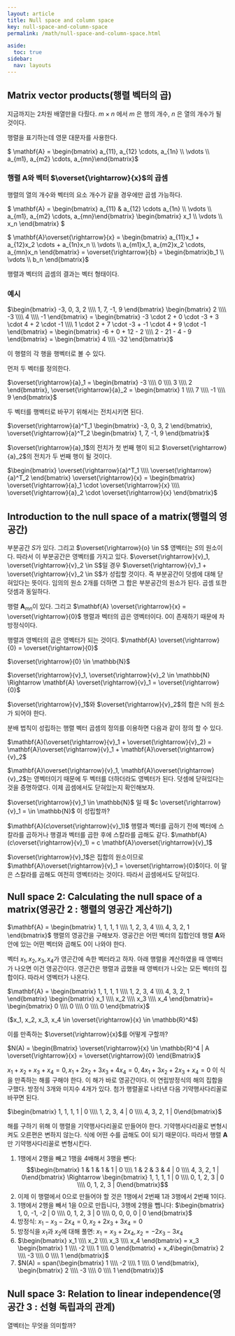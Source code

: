 ```yaml
---
layout: article
title: Null space and column space
key: null-space-and-column-space
permalink: /math/null-space-and-column-space.html

aside:
  toc: true
sidebar:
  nav: layouts
---
```



## Matrix vector products(행렬 벡터의 곱)

지금까지는 2차원 배열만을 다뤘다. $m \times n$ 에서 $m$ 은 행의 개수, $n$ 은 열의 개수가 될 것이다.

행렬을 표기하는데 영문 대문자를 사용한다.



$ \mathbf{A} = \begin{bmatrix} a_{11}, a_{12} \cdots, a_{1n} \\\\ \vdots \\\\ a_{m1}, a_{m2} \cdots, a_{mn}\end{bmatrix}$





### 행렬 $\mathbf{A}$와 벡터 $\overset{\rightarrow}{x}$의 곱셈

행렬의 열의 개수와 벡터의 요소 개수가 같을 경우에만 곱셈 가능하다.

$ \mathbf{A} = \begin{bmatrix} a_{11} & a_{12} \cdots  a_{1n} \\\\ \vdots \\\\ a_{m1}, a_{m2} \cdots, a_{mn}\end{bmatrix} \begin{bmatrix} x_1 \\\\ \vdots \\\\ x_n \end{bmatrix} $



$ \mathbf{A}\overset{\rightarrow}{x} = \begin{bmatrix} a_{11}x_1 + a_{12}x_2 \cdots + a_{1n}x_n \\\\ \vdots \\\\ a_{m1}x_1, a_{m2}x_2 \cdots, a_{mn}x_n \end{bmatrix} = \overset{\rightarrow}{b} = \begin{bmatrix}b_1 \\\\ \vdots \\\\ b_n \end{bmatrix}$



행렬과 벡터의 곱셈의 결과는 벡터 형태이다.



### 예시

$\begin{bmatrix} -3, 0, 3, 2 \\\\ 1, 7, -1, 9 \end{bmatrix} \begin{bmatrix} 2 \\\\ -3 \\\\ 4 \\\\ -1 \end{bmatrix} = \begin{bmatrix} -3 \cdot 2 + 0 \cdot -3 + 3 \cdot 4 + 2 \cdot -1 \\\\ 1 \cdot 2 + 7 \cdot -3 + -1 \cdot 4 + 9 \cdot -1 \end{bmatrix} = \begin{bmatrix} -6 + 0 + 12 - 2 \\\\ 2 - 21 - 4 - 9 \end{bmatrix} = \begin{bmatrix} 4 \\\\ -32 \end{bmatrix}$



이 행렬의 각 행을 행벡터로 볼 수 있다.

먼저 두 벡터를 정의한다.



$\overset{\rightarrow}{a}_1 = \begin{bmatrix} -3 \\\\ 0 \\\\ 3 \\\\ 2 \end{bmatrix}, \overset{\rightarrow}{a}_2 = \begin{bmatrix} 1 \\\\ 7 \\\\ -1 \\\\ 9 \end{bmatrix}$

두 벡터를 행벡터로 바꾸기 위해서는 전치시키면 된다.

$\overset{\rightarrow}{a}^T_1 \begin{bmatrix} -3, 0, 3, 2 \end{bmatrix}, \overset{\rightarrow}{a}^T_2 \begin{bmatrix} 1, 7, -1, 9 \end{bmatrix}$

$\overset{\rightarrow}{a}_1$의 전치가 첫 번째 행이 되고 $\overset{\rightarrow}{a}_2$의 전치가 두 번째 행이 될 것이다.

$\begin{bmatrix} \overset{\rightarrow}{a}^T_1 \\\\ \overset{\rightarrow}{a}^T_2 \end{bmatrix} \overset{\rightarrow}{x} = \begin{bmatrix} \overset{\rightarrow}{a}_1 \cdot \overset{\rightarrow}{x} \\\\ \overset{\rightarrow}{a}_2 \cdot \overset{\rightarrow}{x} \end{bmatrix}$



## Introduction to the null space of a matrix(행렬의 영공간)

부분공간 $S$가 있다. 그리고 $\overset{\rightarrow}{o} \in S$ 영벡터는 $S$의 원소이다. 따라서 이 부분공간은 영벡터를 가지고 있다. $\overset{\rightarrow}{v}_1, \overset{\rightarrow}{v}_2 \in S$일 경우 $\overset{\rightarrow}{v}_1 + \overset{\rightarrow}{v}_2 \in S$가 성립할 것이다. 즉 부분공간이 덧셈에 대해 닫혀있다는 뜻이다. 임의의 원소 2개를 더하면 그 합은 부분공간의 원소가 된다. 곱셈 또한 덧셈과 동일하다.



행렬 $\mathbf{A}_{mn}$이 있다. 그리고 $\mathbf{A} \overset{\rightarrow}{x} = \overset{\rightarrow}{0}$ 행렬과 벡터의 곱은 영벡터이다. 0이 존재하기 때문에 차 방정식이다.

행렬과 영벡터의 곱은 영벡터가 되는 것이다. $\mathbf{A} \overset{\rightarrow}{0} = \overset{\rightarrow}{0}$



$\overset{\rightarrow}{0} \in \mathbb{N}$

$\overset{\rightarrow}{v}_1, \overset{\rightarrow}{v}_2 \in \mathbb{N} \Rightarrow \mathbf{A} \overset{\rightarrow}{v}_1 = \overset{\rightarrow}{0}$

$\overset{\rightarrow}{v}_1$와 $\overset{\rightarrow}{v}_2$의 합은 $\mathbb{N}$의 원소가 되어야 한다.

분배 법칙이 성립하는 행렬 벡터 곱셈의 정의를 이용하면 다음과 같이 정의 할 수 있다.

$\mathbf{A}(\overset{\rightarrow}{v}_1 + \overset{\rightarrow}{v}_2) = \mathbf{A}\overset{\rightarrow}{v}_1 + \mathbf{A}\overset{\rightarrow}{v}_2$

$\mathbf{A}\overset{\rightarrow}{v}_1, \mathbf{A}\overset{\rightarrow}{v}_2$는 영벡터이기 때문에 두 벡터를 더하더라도 영벡터가 된다. 덧셈에 닫혀있다는 것을 증명하였다. 이제 곱셈에서도 닫혀있는지 확인해보자.



$\overset{\rightarrow}{v}_1 \in \mathbb{N}$ 일 때 $c \overset{\rightarrow}{v}_1 = \in \mathbb{N}$ 이 성립할까?

$\mathbf{A}(c\overset{\rightarrow}{v}_1)$ 행렬과 벡터를 곱하기 전에 벡터에 스칼라를 곱하거나 행결과 벡터를 곱한 후에 스칼라를 곱해도 같다. $\mathbf{A}(c\overset{\rightarrow}{v}_1) = c \mathbf{A}\overset{\rightarrow}{v}_1$

$\overset{\rightarrow}{v}_1$은 집합의 원소이므로 $\mathbf{A}\overset{\rightarrow}{v}_1 = \overset{\rightarrow}{0}$이다. 이 말은 스칼라를 곱해도 여전히 영벡터라는 것이다. 따라서 곱셈에서도 닫혀있다.



## Null space 2: Calculating the null space of a matrix(영공간 2 : 행렬의 영공간 계산하기)

$\mathbf{A} = \begin{bmatrix} 1, 1, 1, 1 \\\\ 1, 2, 3, 4 \\\\ 4, 3, 2, 1 \end{bmatrix}$ 행렬의 영공간을 구해보자. 영공간은 어떤 벡터의 집합인데 행렬 $\mathbf{A}$와 안에 있는 어떤 벡터와 곱해도 0이 나와야 한다.



벡터 $x_1, x_2, x_3, x_4$가 영곤간에 속한 벡터라고 하자. 아래 행렬을 계산하였을 때 영벡터가 나오면 이건 영공간이다. 영곤간은 행렬과 곱했을 때 영벡터가 나오는 모든 벡터의 집합이다. 따라서 영벡터가 나온다.

$\mathbf{A} = \begin{bmatrix} 1, 1, 1, 1 \\\\ 1, 2, 3, 4 \\\\ 4, 3, 2, 1 \end{bmatrix} \begin{bmatrix} x_1 \\\\ x_2 \\\\ x_3 \\\\ x_4 \end{bmatrix}= \begin{bmatrix} 0 \\\\ 0 \\\\ 0 \\\\ 0 \end{bmatrix}$ 

($x_1, x_2, x_3, x_4 \in \overset{\rightarrow}{x} \in \mathbb{R}^4$)

이를 만족하는 $\overset{\rightarrow}{x}$를 어떻게 구할까?

$N(A) = \begin{Bmatrix} \overset{\rightarrow}{x} \in \mathbb{R}^4 | A \overset{\rightarrow}{x} = \overset{\rightarrow}{0} \end{Bmatrix}$



$x_1 + x_2 + x_3 + x_4 = 0, x_1 + 2x_2 + 3x_3 + 4x_4 = 0, 4x_1 + 3x_2 + 2x_3 + x_4 = 0$ 이 식을 만족하는 해를 구해야 한다. 이 해가 바로 영공간이다. 이 연립방정식의 해의 집합을 구했다. 방정식 3개와 미지수 4개가 있다. 첨가 행렬꼴로 나타낸 다음 기약행사다리꼴로 바꾸면 된다.

$\begin{bmatrix} 1, 1, 1, 1 | 0 \\\\ 1, 2, 3, 4 | 0 \\\\ 4, 3, 2, 1 | 0\end{bmatrix}$ 

해를 구하기 위해 이 행렬을 기약행사다리꼴로 만들어야 한다. 기약행사다리꼴로 변형시켜도 오른편은 변하지 않는다. 식에 어떤 수를 곱해도 0이 되기 때문이다. 따라서 행렬 $\mathbf{A}$만 기약행사다리꼴로 변형시킨다. 

1. 1행에서 2행을 빼고 1행을 4배해서 3행을 뺀다:  $$\begin{bmatrix} 1 & 1 & 1 & 1 | 0 \\\\ 1 & 2 & 3 & 4 | 0 \\\\ 4, 3, 2, 1 | 0\end{bmatrix} \Rightarrow \begin{bmatrix} 1, 1, 1, 1 | 0 \\\\ 0, 1, 2, 3 | 0 \\\\ 0, 1, 2, 3 | 0\end{bmatrix}$$
2. 이제 이 행렬에서 0으로 만들어야 할 것은 1행에서 2번째 1과 3행에서 2번째 1이다.
3. 1행에서 2행을 빼서 1을 0으로 만듭니다, 3행에 2행을 뺍니다: $\begin{bmatrix} 1, 0, -1, -2 | 0 \\\\ 0, 1, 2, 3 | 0 \\\\ 0, 0, 0, 0 | 0 \end{bmatrix}$
4. 방정식: $x_1 - x_3 - 2x_4 = 0, x_2 + 2x_3 + 3x_4 = 0$
5. 방정식을 $x_1$과 $x_2$에 대해 풀면: $x_1 = x_3 + 2x_4, x_2 = -2x_3 - 3x_4$
6. $\begin{bmatrix} x_1 \\\\ x_2 \\\\ x_3 \\\\ x_4 \end{bmatrix} = x_3 \begin{bmatrix} 1 \\\\ -2 \\\\ 1 \\\\ 0 \end{bmatrix} + x_4\begin{bmatrix} 2 \\\\ -3 \\\\ 0 \\\\ 1 \end{bmatrix}$
7. $N(A) = span(\begin{bmatrix} 1 \\\\ -2 \\\\ 1 \\\\ 0 \end{bmatrix}, \begin{bmatrix} 2 \\\\ -3 \\\\ 0 \\\\ 1 \end{bmatrix})$



## Null space 3: Relation to linear independence(영공간 3 : 선형 독립과의 관계)

열벡터는 무엇을 의미할까?